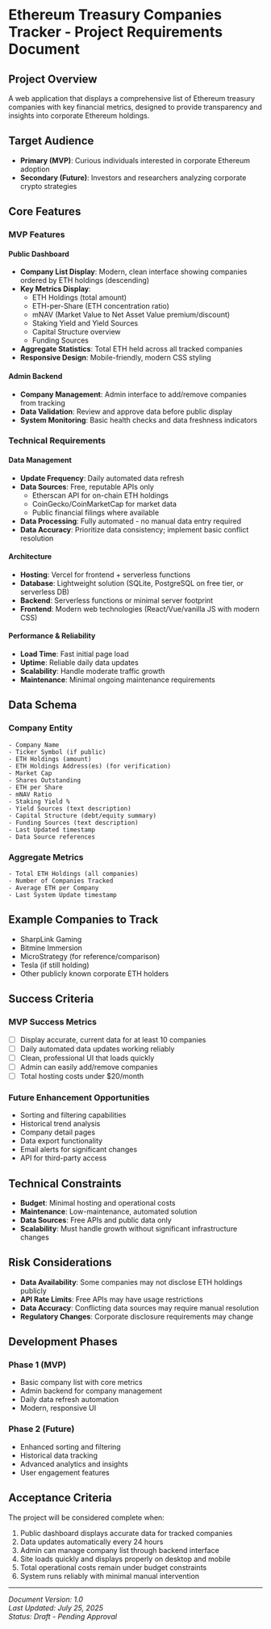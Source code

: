 # Ethereum Treasury Companies Tracker - Project Requirements Document

## Project Overview

A web application that displays a comprehensive list of Ethereum treasury companies with key financial metrics, designed to provide transparency and insights into corporate Ethereum holdings.

## Target Audience

- **Primary (MVP)**: Curious individuals interested in corporate Ethereum adoption
- **Secondary (Future)**: Investors and researchers analyzing corporate crypto strategies

## Core Features

### MVP Features

#### Public Dashboard
- **Company List Display**: Modern, clean interface showing companies ordered by ETH holdings (descending)
- **Key Metrics Display**:
  - ETH Holdings (total amount)
  - ETH-per-Share (ETH concentration ratio)
  - mNAV (Market Value to Net Asset Value premium/discount)
  - Staking Yield and Yield Sources
  - Capital Structure overview
  - Funding Sources
- **Aggregate Statistics**: Total ETH held across all tracked companies
- **Responsive Design**: Mobile-friendly, modern CSS styling

#### Admin Backend
- **Company Management**: Admin interface to add/remove companies from tracking
- **Data Validation**: Review and approve data before public display
- **System Monitoring**: Basic health checks and data freshness indicators

### Technical Requirements

#### Data Management
- **Update Frequency**: Daily automated data refresh
- **Data Sources**: Free, reputable APIs only
  - Etherscan API for on-chain ETH holdings
  - CoinGecko/CoinMarketCap for market data
  - Public financial filings where available
- **Data Processing**: Fully automated - no manual data entry required
- **Data Accuracy**: Prioritize data consistency; implement basic conflict resolution

#### Architecture
- **Hosting**: Vercel for frontend + serverless functions
- **Database**: Lightweight solution (SQLite, PostgreSQL on free tier, or serverless DB)
- **Backend**: Serverless functions or minimal server footprint
- **Frontend**: Modern web technologies (React/Vue/vanilla JS with modern CSS)

#### Performance & Reliability
- **Load Time**: Fast initial page load
- **Uptime**: Reliable daily data updates
- **Scalability**: Handle moderate traffic growth
- **Maintenance**: Minimal ongoing maintenance requirements

## Data Schema

### Company Entity
```
- Company Name
- Ticker Symbol (if public)
- ETH Holdings (amount)
- ETH Holdings Address(es) (for verification)
- Market Cap
- Shares Outstanding
- ETH per Share
- mNAV Ratio
- Staking Yield %
- Yield Sources (text description)
- Capital Structure (debt/equity summary)
- Funding Sources (text description)
- Last Updated timestamp
- Data Source references
```

### Aggregate Metrics
```
- Total ETH Holdings (all companies)
- Number of Companies Tracked
- Average ETH per Company
- Last System Update timestamp
```

## Example Companies to Track

- SharpLink Gaming
- Bitmine Immersion
- MicroStrategy (for reference/comparison)
- Tesla (if still holding)
- Other publicly known corporate ETH holders

## Success Criteria

### MVP Success Metrics
- [ ] Display accurate, current data for at least 10 companies
- [ ] Daily automated data updates working reliably
- [ ] Clean, professional UI that loads quickly
- [ ] Admin can easily add/remove companies
- [ ] Total hosting costs under $20/month

### Future Enhancement Opportunities
- Sorting and filtering capabilities
- Historical trend analysis
- Company detail pages
- Data export functionality
- Email alerts for significant changes
- API for third-party access

## Technical Constraints

- **Budget**: Minimal hosting and operational costs
- **Maintenance**: Low-maintenance, automated solution
- **Data Sources**: Free APIs and public data only
- **Scalability**: Must handle growth without significant infrastructure changes

## Risk Considerations

- **Data Availability**: Some companies may not disclose ETH holdings publicly
- **API Rate Limits**: Free APIs may have usage restrictions
- **Data Accuracy**: Conflicting data sources may require manual resolution
- **Regulatory Changes**: Corporate disclosure requirements may change

## Development Phases

### Phase 1 (MVP)
- Basic company list with core metrics
- Admin backend for company management
- Daily data refresh automation
- Modern, responsive UI

### Phase 2 (Future)
- Enhanced sorting and filtering
- Historical data tracking
- Advanced analytics and insights
- User engagement features

## Acceptance Criteria

The project will be considered complete when:
1. Public dashboard displays accurate data for tracked companies
2. Data updates automatically every 24 hours
3. Admin can manage company list through backend interface
4. Site loads quickly and displays properly on desktop and mobile
5. Total operational costs remain under budget constraints
6. System runs reliably with minimal manual intervention

---

*Document Version: 1.0*  
*Last Updated: July 25, 2025*  
*Status: Draft - Pending Approval*
